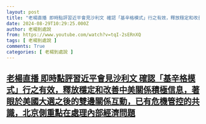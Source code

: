 ```yaml
---
layout: post
title: "老楊直播 即時點評習近平會見沙利文 確認「基辛格模式」行之有效，釋放穩定和改善中美關係積極信息，著眼於美國大選之後的雙邊關係互動，已有危機管控的共識，北京側重點在處理內部經濟問題"
date: 2024-08-29T10:29:25.000Z
author: 老楊到處說
from: https://www.youtube.com/watch?v=tqI-2sERnXQ
tags: [ 老楊到處說 ]
comments: True
categories: [ 老楊到處說 ]
---
```

<!--1724927365000-->
[老楊直播 即時點評習近平會見沙利文 確認「基辛格模式」行之有效，釋放穩定和改善中美關係積極信息，著眼於美國大選之後的雙邊關係互動，已有危機管控的共識，北京側重點在處理內部經濟問題](https://www.youtube.com/watch?v=tqI-2sERnXQ)
------

<div>

</div>
